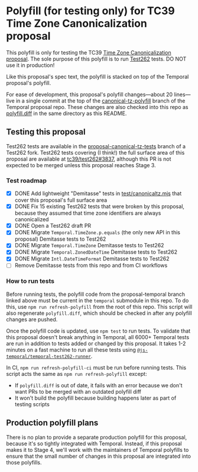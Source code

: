 # Polyfill (for testing only) for TC39 Time Zone Canonicalization proposal

This polyfill is only for testing the TC39 [Time Zone Canonicalization proposal](https://github.com/tc39/proposal-canonical-tz).
The sole purpose of this polyfill is to run [Test262](https://github.com/tc39/test262) tests.
DO NOT use it in production!

Like this proposal's spec text, the polyfill is stacked on top of the Temporal proposal's polyfill.

For ease of development, this proposal's polyfill changes&mdash;about 20 lines&mdash;live in a single commit at the top of the [canonical-tz-polyfill](https://github.com/tc39/proposal-temporal/commits/canonical-tz-polyfill) branch of the Temporal proposal repo.
These changes are also checked into this repo as [polyfill.diff](./polyfill.diff) in the same directory as this README.

## Testing this proposal

Test262 tests are available in the [proposal-canonical-tz-tests](https://github.com/justingrant/test262/tree/proposal-canonical-tz-tests) branch of a Test262 fork.
Test262 tests covering (I think!) the full surface area of this proposal are available at [tc39/test262#3837](https://github.com/tc39/test262/pull/3837), although this PR is not expected to be merged unless this proposal reaches Stage 3.

### Test roadmap

- [x] DONE Add lightweight "Demitasse" tests in [test/canonicaltz.mjs](./test/canonicaltz.mjs) that cover this proposal's full surface area
- [x] DONE Fix 15 existing Test262 tests that were broken by this proposal, because they assumed that time zone identifiers are always canonicalized
- [x] DONE Open a Test262 draft PR
- [x] DONE Migrate `Temporal.TimeZone.p.equals` (the only new API in this proposal) Demitasse tests to Test262
- [x] DONE Migrate `Temporal.TimeZone` Demitasse tests to Test262
- [x] DONE Migrate `Temporal.ZonedDateTime` Demitasse tests to Test262
- [x] DONE Migrate `Intl.DateTimeFormat` Demitasse tests to Test262
- [ ] Remove Demitasse tests from this repo and from CI workflows

### How to run tests

Before running tests, the polyfill code from the proposal-temporal branch linked above must be current in the `temporal` submodule in this repo.
To do this, use `npm run refresh-polyfill` from the root of this repo.
This script will also regenerate `polyfill.diff`, which should be checked in after any polyfill changes are pushed.

Once the polyfill code is updated, use `npm test` to run tests.
To validate that this proposal doesn't break anything in Temporal, all 6000+ Temporal tests are run in addition to tests added or changed by this proposal.
It takes 1-2 minutes on a fast machine to run all these tests using [`@js-temporal/temporal-test262-runner`](https://www.npmjs.com/package/@js-temporal/temporal-test262-runner).

In CI, `npm run refresh-polyfill-ci` must be run before running tests. This script acts the same as `npm run refresh-polyfill` except:
* If `polyfill.diff` is out of date, it fails with an error because we don't want PRs to be merged with an outdated polyfill diff
* It won't build the polyfill because building happens later as part of testing scripts

## Production polyfill plans

There is no plan to provide a separate production polyfill for this proposal, because it's so tightly integrated with Temporal.
Instead, if this proposal makes it to Stage 4, we'll work with the maintainers of Temporal polyfills to ensure that the small number of changes in this proposal are integrated into those polyfills.
